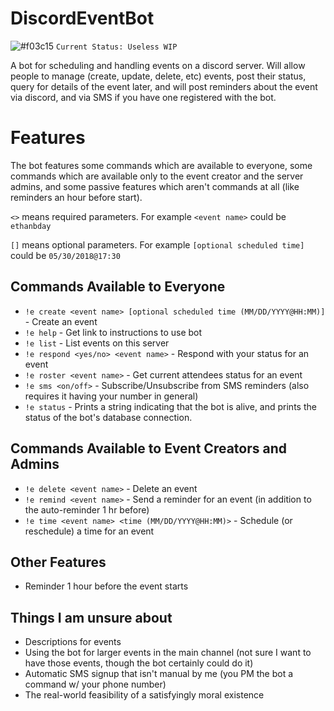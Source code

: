 # DiscordEventBot
![#f03c15](https://placehold.it/15/f03c15/000000?text=+) `Current Status: Useless WIP`

A bot for scheduling and handling events on a discord server. Will allow people to manage (create, update, delete, etc) events, post their status, query for details of the event later, and will post reminders about the event via discord, and via SMS if you have one registered with the bot.

# Features
The bot features some commands which are available to everyone, some commands which are available only to the event creator and the server admins, and some passive features which aren't commands at all (like reminders an hour before start).

`<>` means required parameters. For example `<event name>` could be `ethanbday`

`[]` means optional parameters. For example `[optional scheduled time]` could be `05/30/2018@17:30`

## Commands Available to Everyone
- `!e create <event name> [optional scheduled time (MM/DD/YYYY@HH:MM)]` - Create an event
- `!e help` - Get link to instructions to use bot
- `!e list` - List events on this server
- `!e respond <yes/no> <event name>` - Respond with your status for an event
- `!e roster <event name>` - Get current attendees status for an event
- `!e sms <on/off>` - Subscribe/Unsubscribe from SMS reminders (also requires it having your number in general)
- `!e status` - Prints a string indicating that the bot is alive, and prints the status of the bot's database connection.

## Commands Available to Event Creators and Admins
- `!e delete <event name>` - Delete an event
- `!e remind <event name>` - Send a reminder for an event (in addition to the auto-reminder 1 hr before)
- `!e time <event name> <time (MM/DD/YYYY@HH:MM)>` - Schedule (or reschedule) a time for an event

## Other Features
- Reminder 1 hour before the event starts

## Things I am unsure about
- Descriptions for events
- Using the bot for larger events in the main channel (not sure I want to have those events, though the bot certainly could do it)
- Automatic SMS signup that isn't manual by me (you PM the bot a command w/ your phone number)
- The real-world feasibility of a satisfyingly moral existence
